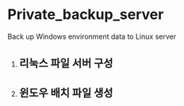 # Private_backup_server
Back up Windows environment data to Linux server

1. 리눅스 파일 서버 구성
    - 

2. 윈도우 배치 파일 생성
    - 